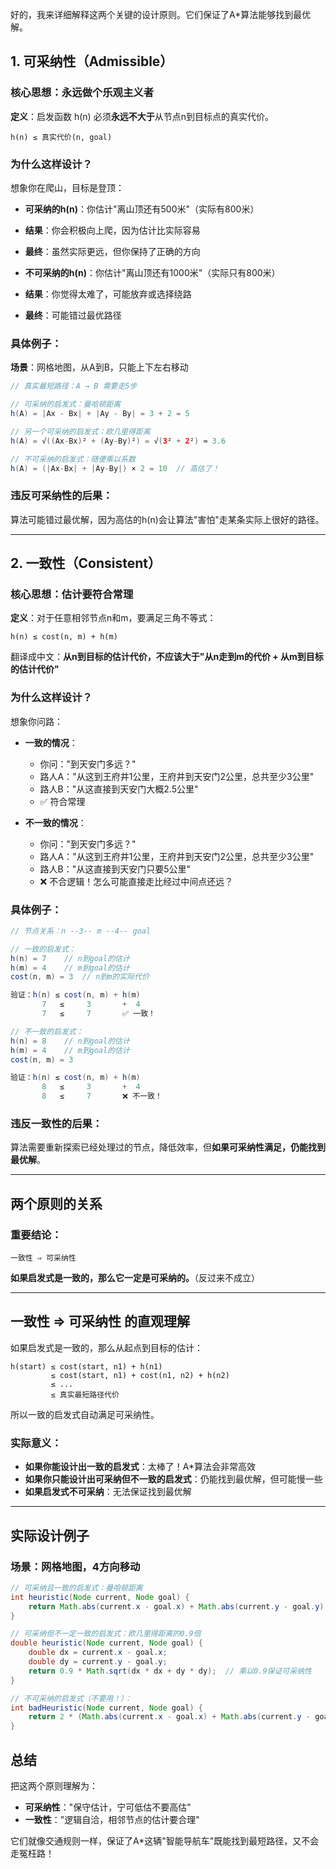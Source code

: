 好的，我来详细解释这两个关键的设计原则。它们保证了A*算法能够找到最优解。

## 1. 可采纳性（Admissible）

### 核心思想：**永远做个乐观主义者**

**定义**：启发函数 h(n) 必须**永远不大于**从节点n到目标点的真实代价。

```
h(n) ≤ 真实代价(n, goal)
```

### 为什么这样设计？

想象你在爬山，目标是登顶：

- **可采纳的h(n)**：你估计"离山顶还有500米"（实际有800米）
- **结果**：你会积极向上爬，因为估计比实际容易
- **最终**：虽然实际更远，但你保持了正确的方向

- **不可采纳的h(n)**：你估计"离山顶还有1000米"（实际只有800米）
- **结果**：你觉得太难了，可能放弃或选择绕路
- **最终**：可能错过最优路径

### 具体例子：

**场景**：网格地图，从A到B，只能上下左右移动

```java
// 真实最短路径：A → B 需要走5步

// 可采纳的启发式：曼哈顿距离
h(A) = |Ax - Bx| + |Ay - By| = 3 + 2 = 5

// 另一个可采纳的启发式：欧几里得距离  
h(A) = √((Ax-Bx)² + (Ay-By)²) = √(3² + 2²) ≈ 3.6

// 不可采纳的启发式：随便乘以系数
h(A) = (|Ax-Bx| + |Ay-By|) × 2 = 10  // 高估了！
```

### 违反可采纳性的后果：
算法可能错过最优解，因为高估的h(n)会让算法"害怕"走某条实际上很好的路径。

---

## 2. 一致性（Consistent）

### 核心思想：**估计要符合常理**

**定义**：对于任意相邻节点n和m，要满足三角不等式：

```
h(n) ≤ cost(n, m) + h(m)
```

翻译成中文：**从n到目标的估计代价，不应该大于"从n走到m的代价 + 从m到目标的估计代价"**

### 为什么这样设计？

想象你问路：

- **一致的情况**：
  - 你问："到天安门多远？"
  - 路人A："从这到王府井1公里，王府井到天安门2公里，总共至少3公里"
  - 路人B："从这直接到天安门大概2.5公里"
  - ✅ 符合常理

- **不一致的情况**：
  - 你问："到天安门多远？"
  - 路人A："从这到王府井1公里，王府井到天安门2公里，总共至少3公里"  
  - 路人B："从这直接到天安门只要5公里" 
  - ❌ 不合逻辑！怎么可能直接走比经过中间点还远？

### 具体例子：

```java
// 节点关系：n --3-- m --4-- goal

// 一致的启发式：
h(n) = 7    // n到goal的估计
h(m) = 4    // m到goal的估计  
cost(n, m) = 3  // n到m的实际代价

验证：h(n) ≤ cost(n, m) + h(m)
       7   ≤     3       +  4
       7   ≤     7       ✅ 一致！

// 不一致的启发式：
h(n) = 8    // n到goal的估计  
h(m) = 4    // m到goal的估计
cost(n, m) = 3

验证：h(n) ≤ cost(n, m) + h(m)
       8   ≤     3       +  4
       8   ≤     7       ❌ 不一致！
```

### 违反一致性的后果：
算法需要重新探索已经处理过的节点，降低效率，但**如果可采纳性满足，仍能找到最优解**。

---

## 两个原则的关系

### 重要结论：
```
一致性 ⇒ 可采纳性
```

**如果启发式是一致的，那么它一定是可采纳的。**（反过来不成立）

---

## 一致性 ⇒ 可采纳性 的直观理解

如果启发式是一致的，那么从起点到目标的估计：

```text
h(start) ≤ cost(start, n1) + h(n1)
         ≤ cost(start, n1) + cost(n1, n2) + h(n2)
         ≤ ...
         ≤ 真实最短路径代价
```
所以一致的启发式自动满足可采纳性。

### 实际意义：

- **如果你能设计出一致的启发式**：太棒了！A*算法会非常高效
- **如果你只能设计出可采纳但不一致的启发式**：仍能找到最优解，但可能慢一些
- **如果启发式不可采纳**：无法保证找到最优解

---

## 实际设计例子

### 场景：网格地图，4方向移动

```java
// 可采纳且一致的启发式：曼哈顿距离
int heuristic(Node current, Node goal) {
    return Math.abs(current.x - goal.x) + Math.abs(current.y - goal.y);
}

// 可采纳但不一定一致的启发式：欧几里得距离的0.9倍
double heuristic(Node current, Node goal) {
    double dx = current.x - goal.x;
    double dy = current.y - goal.y;
    return 0.9 * Math.sqrt(dx * dx + dy * dy);  // 乘以0.9保证可采纳性
}

// 不可采纳的启发式（不要用！）：
int badHeuristic(Node current, Node goal) {
    return 2 * (Math.abs(current.x - goal.x) + Math.abs(current.y - goal.y));
}
```

## 总结

把这两个原则理解为：

- **可采纳性**："保守估计，宁可低估不要高估"
- **一致性**："逻辑自洽，相邻节点的估计要合理"

它们就像交通规则一样，保证了A*这辆"智能导航车"既能找到最短路径，又不会走冤枉路！